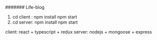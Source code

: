 ####### Life-blog

  1. cd client :
    npm install
    npm start
  2. cd server:
    npm install
    npm start

client: react + typescript + redux
server: nodejs + mongoose + express
